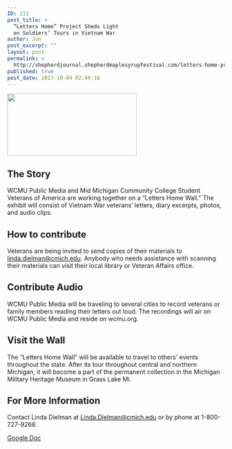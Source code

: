 ```yaml
---
ID: 111
post_title: >
  “Letters Home” Project Sheds Light
  on Soldiers’ Tours in Vietnam War
author: Jon
post_excerpt: ""
layout: post
permalink: >
  http://shepherdjournal.shepherdmaplesyrupfestival.com/letters-home-project-sheds-light-on-soldiers-tours-in-vietnam-war
published: true
post_date: 2017-10-04 02:49:16
---
```

<img title="" src="http://shepherdjournal.shepherdmaplesyrupfestival.com/wp-content/uploads/2017/10/null.png" alt="" width="300" height="144" />
<h2>The Story</h2>
WCMU Public Media and Mid Michigan Community College Student Veterans of America are working together on a “Letters Home Wall.” The exhibit will consist of Vietnam War veterans’ letters, diary excerpts, photos, and audio clips.
<h2>How to contribute</h2>
Veterans are being invited to send copies of their materials to <a href="mailto:linda.dielman@cmich.edu">linda.dielman@cmich.edu</a>. Anybody who needs assistance with scanning their materials can visit their local library or Veteran Affairs office.
<h2>Contribute Audio</h2>
WCMU Public Media will be traveling to several cities to record veterans or family members reading their letters out loud. The recordings will air on WCMU Public Media and reside on wcmu.org.
<h2>Visit the Wall</h2>
The “Letters Home Wall” will be available to travel to others’ events throughout the state. After its tour throughout central and northern Michigan, it will become a part of the permanent collection in the Michigan Military Heritage Museum in Grass Lake Mi.
<h2>For More Information</h2>
Contact Linda Dielman at <a href="mailto:Linda.Dielman@cmich.edu">Linda.Dielman@cmich.edu</a> or by phone at 1-800-727-9268.

<a href="https://docs.google.com/document/d/185Q-17sY7qSbaVq9dc3tcGgDNPjMI31-4hmIgPHMs6k/edit?usp=sharing">Google Doc</a>